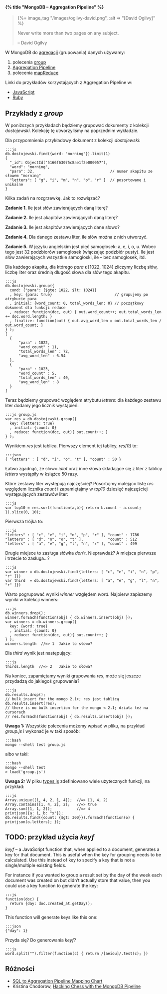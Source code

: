 #### {% title "MongoDB – Aggregation Pipeline" %}

<blockquote>
 {%= image_tag "/images/ogilvy-david.png", :alt => "[David Ogilvy]" %}
 <p>Never write more than two pages on any subject.</p>
 <p class="author">– David Ogilvy</p>
</blockquote>

W MongoDB do [agregacji](http://docs.mongodb.org/master/aggregation/)
(grupowania) danych używamy:

1. polecenia [group](http://docs.mongodb.org/master/reference/command/group/#dbcmd.group)
2. [Aggregation Pipeline](http://docs.mongodb.org/manual/core/aggregation-pipeline/)
3. polecenia [mapReduce](http://docs.mongodb.org/master/core/map-reduce/)

Linki do przykładów korzystających z Aggregation Pipeline w:

* [JavaScript](https://github.com/nosql/aggregations-3/blob/master/Aggregations_in_JS.md)
* [Ruby](https://github.com/mongodb/mongo-ruby-driver/wiki/Aggregation-Framework-Examples)


## Przykłady z *group*

W poniższych przykładach będziemy grupować dokumenty z kolekcji
*dostojewski*. Kolekcję tę utworzyliśmy na poprzednim wykładzie.

Dla przypomnienia przykładowy dokument z kolekcji *dostojewski*:

    :::js
    db.dostojewski.find({word: "morning"}).limit(1)
    {
      "_id": ObjectId("5166f63075c8ae1f2e000057"),
      "word": "morning",
      "para": 32,                                  // numer akapitu ze słowem "morning"
      "letters": [ "g", "i", "m", "n", "o", "r" ]  // posortowane i unikalne
    }

Kilka zadań na rozgrzewkę. Jak to rozwiązać?

**Zadanie 1.** Ile jest słów zawierających daną literę?

**Zadanie 2.** Ile jest akapitów zawierających daną literę?

**Zadanie 3.** Ile jest akapitów zawierających dane słowo?

**Zadanie 4.** Dla danego zestawu liter, ile słów można z nich utworzyć.

**Zadanie 5.** W języku angielskim jest pięć samogłosek: a, e, i, o, u.
Wobec tego jest 32 podzbiorów samogłosek (włączając podzbiór pusty).
Ile jest słów zawierających wszystkie samogłoski, ile – bez
samogłosek, itd.

Dla każdego akapitu, dla którego *para* ϵ [1022, 1024) zliczymy liczbę
słów, liczbę liter oraz średnią długość słowa dla słów tego akapitu.

    :::js
    db.dostojewski.group({
      cond: {"para": {$gte: 1022, $lt: 1024}}
      , key: {para: true}                            // grupujemy po atrybucie para
      , initial: {word_count: 0, total_words_len: 0} // początkowy dokument dla funkcji reduce
      , reduce: function(doc, out) { out.word_count++; out.total_words_len += doc.word.length; }
      , finalize: function(out) { out.avg_word_len = out.total_words_len / out.word_count; }
    } );
    [
      {
          "para" : 1022,
          "word_count" : 11,
          "total_words_len" : 72,
          "avg_word_len" : 6.54
      },
      {
          "para" : 1023,
          "word_count" : 5,
          "total_words_len" : 40,
          "avg_word_len" : 8
      }
    ]

Teraz będziemy grupować względem atrybutu *letters*:
dla każdego zestawu liter dodamy jego licznik wystąpień:

    :::js group.js
    var res = db.dostojewski.group({
      key: {letters: true}
      , initial: {count: 0}
      , reduce: function(doc, out){ out.count++; }
    } );

Wynikiem *res* jest tablica. Pierwszy element tej tablicy, *res[0]* to:

    :::json
    { "letters" : [ "d", "i", "o", "t" ], "count" : 50 }

Łatwo zgadnąć, że słowo *idiot* oraz inne słowa składające się
z liter z tablicy *letters* wystąpiły w książce 50 razy.

Które zestawy liter występują najczęściej?
Posortujmy malejąco listę *res* względem licznika *count*
i zapamiętajmy w *top10* dziesięć najczęściej występujących
zestawów liter:

    :::js
    var top10 = res.sort(function(a,b){ return b.count - a.count; }).slice(0, 10);

Pierwsza trójka to:

    :::js
    "letters" : [ "c", "e", "i", "n", "p", "r" ], "count" : 1786
    "letters" : [ "d", "n", "o", "t" ],           "count" : 512
    "letters" : [ "a", "e", "g", "l", "n", "r" ], "count" : 499

Drugie miejsce to zasługa słówka *don’t*. Nieprawdaż?
A miejsca pierwsze i trzecie to zasługa…?

    :::js
    var winner = db.dostojewski.find({letters: [ "c", "e", "i", "n", "p", "r" ]})
    var third  = db.dostojewski.find({letters: [ "a", "e", "g", "l", "n", "r" ]})

Warto pogrupować wyniki *winner* względem *word*.
Najpierw zapiszemy wyniki w kolekcji winners:

    :::js
    db.winners.drop();
    winner.forEach(function(obj) { db.winners.insert(obj) });
    var winners = db.winners.group({
      key: {word: true}
      , initial: {count: 0}
      , reduce: function(doc, out){ out.count++; }
    } );
    winners.length  //=> 1  Jakie to słowo?

Dla *third* wynik jest następujący:

    :::js
    thirds.length  //=> 2   Jakie to słowa?

Na koniec, zapamiętamy wyniki grupowania *res*, może się
jeszcze przydadzą do jakiegoś grupowania?

    :::js
    db.results.drop();
    // bulk insert for the mongo 2.1+; res jest tablicą
    db.results.insert(res);
    // there is no bulk insertion for the mongo < 2.1; działa też na cursorach
    // res.forEach(function(obj) { db.results.insert(obj) });

**Uwaga 1:** Wszystkie polecenia możemy wpisać w pliku,
na przykład *group.js* i wykonać je w taki sposób:

    :::bash
    mongo --shell test group.js

albo w taki:

    :::bash
    mongo --shell test
    > load('group.js')

**Uwaga 2:** W pliku [types.js](https://github.com/mongodb/mongo/blob/master/src/mongo/shell/types.js)
zdefiniowano wiele użytecznych funkcji, na przykład:

    :::js
    Array.unique([1, 4, 2, 1, 4]);  //=> [1, 4, 2]
    Array.contains([1, 4, 2], 2);   //=> true
    Array.sum([1, 1, 2]);           //=> 4
    printjson({a: 1, b: "x"});
    db.results.find({count: {$gt: 300}}).forEach(function(o) { printjson(o.letters); });


## TODO: przykład użycia *keyf*

*keyf* – a JavaScript function that, when applied to a document, generates a key
for that document. This is useful when the key for grouping needs to be calculated.
Use this instead of key to specify a key that is not a single/multiple existing fields.

For instance if you wanted to group a result set by the day of the week
each document was created on but didn’t actually store that value, then you
could use a key function to generate the key:

    :::js
    function(doc) {
      return {day: doc.created_at.getDay();
    }

This function will generate keys like this one:

    :::json
    {"day": 1}

Przyda się? Do generowania *keyf*?

    :::js
    word.split("").filter(function(c) { return /[aeiou]/.test(c); })


## Różności

* [SQL to Aggregation Pipeline Mapping Chart](http://docs.mongodb.org/manual/reference/sql-aggregation-comparison/)
* Kristina Chodorow,
  [Hacking Chess with the MongoDB Pipeline](http://www.snailinaturtleneck.com/blog/2012/01/26/hacking-chess-with-the-mongodb-pipeline/)

